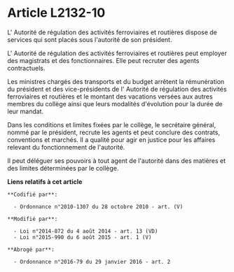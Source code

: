 # Article L2132-10

L'     Autorité de régulation des activités ferroviaires et routières  dispose de services qui sont placés sous l'autorité de
son président. 

L'     Autorité de régulation des activités ferroviaires et routières  peut employer des magistrats et des fonctionnaires.
Elle peut recruter des agents contractuels. 

Les ministres chargés des transports et du budget arrêtent la rémunération du président et des vice-présidents de l'
Autorité de régulation des activités ferroviaires et routières  et le montant des vacations versées aux autres membres du
collège ainsi que leurs modalités d'évolution pour la durée de leur mandat. 

Dans les conditions et limites fixées par le collège, le secrétaire général, nommé par le président, recrute les agents et
peut conclure des contrats, conventions et marchés. Il a qualité pour agir en justice pour les affaires relevant du
fonctionnement de l'autorité. 

Il peut déléguer ses pouvoirs à tout agent de l'autorité dans des matières et des limites déterminées par le collège.

**Liens relatifs à cet article**

	**Codifié par**:

	  - Ordonnance n°2010-1307 du 28 octobre 2010 - art. (V)

	**Modifié par**:

	  - Loi n°2014-872 du 4 août 2014 - art. 13 (VD)
	  - Loi n°2015-990 du 6 août 2015 - art. 1 (V)

	**Abrogé par**:

	  - Ordonnance n°2016-79 du 29 janvier 2016 - art. 2
